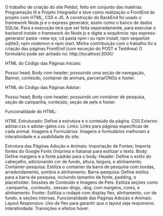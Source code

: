 O trabalho de criação do site Petdot, feito em conjunto das matérias Programação III e Projeto Integrador e teve como realização o FrontEnd do projeto com  HTML, CSS e JS. 
A construção do BackEnd foi usado o framework Node.js e o express generator, assim como o banco de dados SQLite. Para a execução terá que ser feita separadamente, para executar o backend instale o framework do Node.js e digite a sequência: npx express-generator pasta –view ejs; cd pasta npm i ou npm install; npm sequelize sqlite3; npm nodemon e npm start.
Minha contribuição com o trabalho foi a criação das páginas FrontEnd (com exceção do POST e TextArea)
O formulário pode ser achado no: http://localhost:3000/


HTML do Código das Páginas Iniciais:

Possui head;
Body com header; possuindo uma seção de navegação, Banner, conteúdo, container de animais, parceria/ONGs e footer.

HTML do Código das Páginas Adotar:

Possui head;
Body com header; possuindo um container de pesquisa, seção de campanha, conteúdo, seção de pets e footer. 

Funcionalidade do HTML:

HTML Estruturado: Define a estrutura e o conteúdo da página.
CSS Externo: adotar.css e adotar-gatos.css.
Links: Links para páginas específicas de cada animal.
Imagens e Formulários: Imagens e formulários melhoram a interatividade e a usabilidade do site.


Estrutura das Páginas Adoção e Animais:
Importação de Fontes:
Importa fontes do Google Fonts (Imprima e Italiana) para estilizar o texto.
Body:
Define margens e a fonte padrão para o body.
Header:
Define o estilo do cabeçalho, adicionando cor de fundo, altura, largura, e alinhamento.
Container-pesquisa:
Estiliza o container da barra de pesquisa com bordas, arredondamento, sombra e alinhamento.
Barra-pesquisa:
Define estilos para a barra de pesquisa, incluindo tamanho da fonte, padding, e placeholder.
Sessões de Conteúdo e Imagens de Pets:
Estiliza seções como .campanha, .conteudo, .sessao-dogs, .dog, com margens, cores, e alinhamento.
Footer:
Estiliza o rodapé com display flex, alinhamento, cor de fundo, e seções internas.
Funcionalidade das Páginas Adoção e Animais:
Layout Responsivo: Uso de flex para garantir que o layout seja responsivo.
Interatividade: Transições e efeitos hover.
